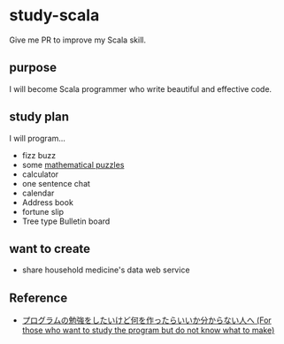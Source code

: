 # study-scala
Give me PR to improve my Scala skill.

## purpose
I will become Scala programmer who write beautiful and effective code.

## study plan
I will program...  
- fizz buzz
- some [mathematical puzzles](https://www.amazon.co.jp/dp/B016QEE30G/ref=dp-kindle-redirect?_encoding=UTF8&btkr=1)
- calculator
- one sentence chat
- calendar
- Address book
- fortune slip
- Tree type Bulletin board

## want to create
- share household medicine's data web service

## Reference
- [プログラムの勉強をしたいけど何を作ったらいいか分からない人へ (For those who want to study the program but do not know what to make)](http://qiita.com/raysuke/items/5b92780573b691b169fe)

